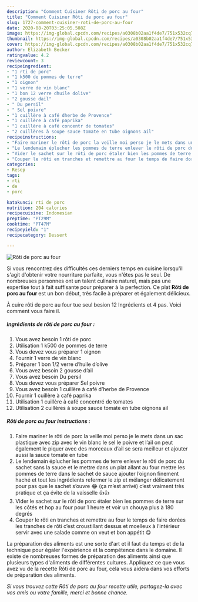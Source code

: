 ```yaml
---
description: "Comment Cuisiner Rôti de porc au four"
title: "Comment Cuisiner Rôti de porc au four"
slug: 1727-comment-cuisiner-roti-de-porc-au-four
date: 2020-08-20T03:25:05.508Z
image: https://img-global.cpcdn.com/recipes/a0308b02aa1f4de7/751x532cq70/roti-de-porc-au-four-photo-principale-de-la-recette.jpg
thumbnail: https://img-global.cpcdn.com/recipes/a0308b02aa1f4de7/751x532cq70/roti-de-porc-au-four-photo-principale-de-la-recette.jpg
cover: https://img-global.cpcdn.com/recipes/a0308b02aa1f4de7/751x532cq70/roti-de-porc-au-four-photo-principale-de-la-recette.jpg
author: Elizabeth Becker
ratingvalue: 4.2
reviewcount: 3
recipeingredient:
- "1 rti de porc"
- "1 k500 de pommes de terre"
- "1 oignon"
- "1 verre de vin blanc"
- "1 bon 12 verre dhuile dolive"
- "2 gousse dail"
- " Du persil"
- " Sel poivre"
- "1 cuillère à café dherbe de Provence"
- "1 cuillère à café paprika"
- "1 cuillère à café concentr de tomates"
- "2 cuillères à soupe sauce tomate en tube oignons ail"
recipeinstructions:
- "Faire mariner le rôti de porc la veille moi perso je le mets dans un sac plastique avec zip avec le vin blanc le sel le poivre et l’ail on peut également le piquer avec des morceaux d’ail se sera meilleur et ajouter aussi la sauce tomate en tube"
- "Le lendemain éplucher les pommes de terre enlever le rôti de porc du sachet sans la sauce et le mettre dans un plat allant au four mettre les pommes de terre dans le sachet de sauce ajouter l’oignon finement haché et tout les ingrédients refermer le zip et mélanger délicatement pour pas que le sachet s’ouvre 😂 (ça m’est arrivé) c’est vraiment très pratique et ça évite de la vaisselle 👍👍"
- "Vider le sachet sur le rôti de porc étaler bien les pommes de terre sur les côtés et hop au four pour 1 heure et voir un chouya plus à 180 degrés"
- "Couper le rôti en tranches et remettre au four le temps de faire dorées les tranches de rôti c’est croustillant dessus et moelleux à l’intérieur servir avec une salade comme on veut et bon appétit 😋"
categories:
- Resep
tags:
- rti
- de
- porc

katakunci: rti de porc 
nutrition: 204 calories
recipecuisine: Indonesian
preptime: "PT29M"
cooktime: "PT47M"
recipeyield: "1"
recipecategory: Dessert

---
```



![Rôti de porc au four](https://img-global.cpcdn.com/recipes/a0308b02aa1f4de7/751x532cq70/roti-de-porc-au-four-photo-principale-de-la-recette.jpg)

Si vous rencontrez des difficultés ces derniers temps en cuisine lorsqu'il s'agit d'obtenir votre nourriture parfaite, vous n'êtes pas le seul. De nombreuses personnes ont un talent culinaire naturel, mais pas une expertise tout à fait suffisante pour préparer à la perfection. Ce plat <strong> Rôti de porc au four </strong> est un bon début, très facile à préparer et également délicieux.

<!--inarticleads1-->

À cuire rôti de porc au four tue seul besion 12 Ingrédients et 4 pas. Voici comment vous faire il.

##### Ingrédients de rôti de porc au four :

1. Vous avez besoin 1 rôti de porc
1. Utilisation 1 k500 de pommes de terre
1. Vous devez vous préparer 1 oignon
1. Fournir 1 verre de vin blanc
1. Préparer 1 bon 1/2 verre d’huile d’olive
1. Vous avez besoin 2 gousse d’ail
1. Vous avez besoin  Du persil
1. Vous devez vous préparer  Sel poivre
1. Vous avez besoin 1 cuillère à café d’herbe de Provence
1. Fournir 1 cuillère à café paprika
1. Utilisation 1 cuillère à café concentré de tomates
1. Utilisation 2 cuillères à soupe sauce tomate en tube oignons ail




<!--inarticleads2-->

##### Rôti de porc au four instructions :

1. Faire mariner le rôti de porc la veille moi perso je le mets dans un sac plastique avec zip avec le vin blanc le sel le poivre et l’ail on peut également le piquer avec des morceaux d’ail se sera meilleur et ajouter aussi la sauce tomate en tube
1. Le lendemain éplucher les pommes de terre enlever le rôti de porc du sachet sans la sauce et le mettre dans un plat allant au four mettre les pommes de terre dans le sachet de sauce ajouter l’oignon finement haché et tout les ingrédients refermer le zip et mélanger délicatement pour pas que le sachet s’ouvre 😂 (ça m’est arrivé) c’est vraiment très pratique et ça évite de la vaisselle 👍👍
1. Vider le sachet sur le rôti de porc étaler bien les pommes de terre sur les côtés et hop au four pour 1 heure et voir un chouya plus à 180 degrés
1. Couper le rôti en tranches et remettre au four le temps de faire dorées les tranches de rôti c’est croustillant dessus et moelleux à l’intérieur servir avec une salade comme on veut et bon appétit 😋




<!--inarticleads1-->

<p>
La préparation des aliments est une sorte d'art et il faut du temps et de la technique pour égaler l'expérience et la compétence dans le domaine. Il existe de nombreuses formes de préparation des aliments ainsi que plusieurs types d'aliments de différentes cultures. Appliquez ce que vous avez vu de la recette Rôti de porc au four, cela vous aidera dans vos efforts de préparation des aliments.
</p>

<p>
<i>Si vous trouvez cette Rôti de porc au four recette utile, partagez-la avec vos amis ou votre famille, merci et bonne chance.</i>
</p>
